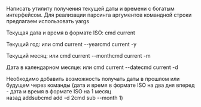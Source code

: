 Написать утилиту получения текущей даты и времени с богатым интерфейсом. Для реализации парсинга аргументов командной строки предлагаем использовать yargs<br>

Текущая дата и время в формате ISO:
cmd current<br>

Текущий год:
или cmd current --yearcmd current -y<br>

Текущий месяц:
или cmd current --monthcmd current -m<br>

Дата в календарном месяце:
или cmd current --datecmd current -d<br>

Необходимо добавить возможность получать даты в прошлом или будущем через команды (дата и время в формате ISO на два дня вперед - дата и время в формате ISO на 1 месяц<br> назад addsubcmd add -d 2cmd sub --month 1)
